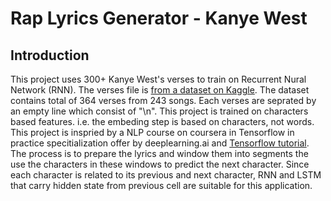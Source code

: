 # Rap Lyrics Generator - Kanye West

## Introduction
This project uses 300+ Kanye West's verses to train on Recurrent Nural Network (RNN). The verses file is [from a dataset on Kaggle](https://www.kaggle.com/viccalexander/kanyewestverses). The dataset contains total of 364 verses from 243 songs. Each verses are seprated by an empty line which consist of "\n". This project is trained on characters based features. i.e. the embeding step is based on characters, not words.
This project is inspried by a NLP course on coursera in Tensorflow in practice specitialization offer by deeplearning.ai and [Tensorflow tutorial](https://www.tensorflow.org/tutorials/text/text_generation). The process is to prepare the lyrics and window them into segments the use the characters in these windows to predict the next character. Since each character is related to its previous and next character, RNN and LSTM that carry hidden state from previous cell are suitable for this application. 
